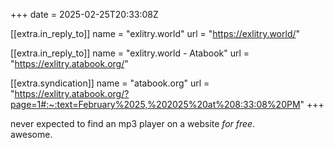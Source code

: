 +++
date = 2025-02-25T20:33:08Z

[[extra.in_reply_to]]
name = "exlitry.world"
url = "https://exlitry.world/"

[[extra.in_reply_to]]
name = "exlitry.world - Atabook"
url = "https://exlitry.atabook.org/"

[[extra.syndication]]
name = "atabook.org"
url = "https://exlitry.atabook.org/?page=1#:~:text=February%2025,%202025%20at%208:33:08%20PM"
+++

never expected to find an mp3 player on a website *for free*.\
awesome.<!-- more -->
